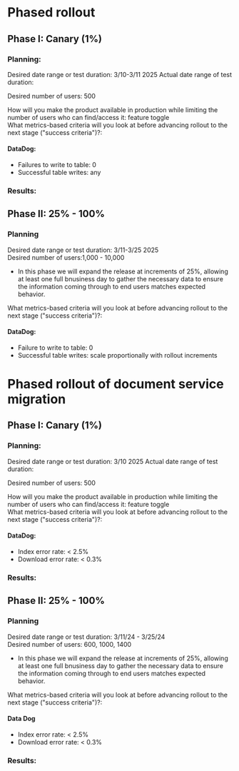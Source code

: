 # Phased rollout 
## Phase I: Canary (1%)
### Planning: 
Desired date range or test duration: 3/10-3/11 2025 
Actual date range of test duration:  

Desired number of users: 500  

How will you make the product available in production while limiting the number of users who can find/access it: feature toggle  
What metrics-based criteria will you look at before advancing rollout to the next stage ("success criteria")?:  
#### DataDog:
- Failures to write to table: 0
- Successful table writes: any

### Results:  

## Phase II: 25% - 100%
### Planning 
Desired date range or test duration: 3/11-3/25 2025  
Desired number of users:1,000 - 10,000
- In this phase we will expand the release at increments of 25%, allowing at least one full bnusiness day to gather the necessary data to ensure the information coming through to end users matches expected behavior.

What metrics-based criteria will you look at before advancing rollout to the next stage ("success criteria")?:  

#### DataDog:
- Failure to write to table: 0
- Successful table writes: scale proportionally with rollout increments

# Phased rollout of document service migration
## Phase I: Canary (1%)
### Planning: 
Desired date range or test duration: 3/10 2025
Actual date range of test duration: 

Desired number of users: 500  

How will you make the product available in production while limiting the number of users who can find/access it: feature toggle  
What metrics-based criteria will you look at before advancing rollout to the next stage ("success criteria")?:  

#### DataDog:
     
- Index error rate: < 2.5%
- Download error rate: < 0.3%

### Results:  


## Phase II: 25% - 100%
### Planning 
Desired date range or test duration: 3/11/24 - 3/25/24  
Desired number of users: 600, 1000, 1400
- In this phase we will expand the release at increments of 25%, allowing at least one full bnusiness day to gather the necessary data to ensure the information coming through to end users matches expected behavior.

What metrics-based criteria will you look at before advancing rollout to the next stage ("success criteria")?:  
#### Data Dog

     
- Index error rate: < 2.5%
- Download error rate: < 0.3%

### Results:  

